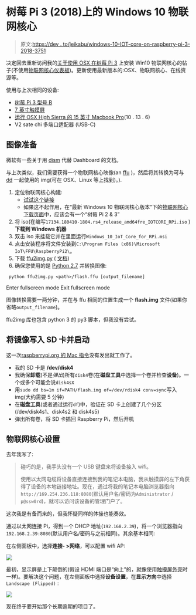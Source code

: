 # 树莓 Pi 3 (2018)上的 Windows 10 物联网核心

> 原文:[https://dev . to/jeikabu/windows-10-IOT-core-on-raspberry-pi-3-2018-3751](https://dev.to/jeikabu/windows-10-iot-core-on-raspberry-pi-3-2018-3751)

决定回去重新访问我的[关于使用 OSX 在树莓 Pi 3](https://rendered-obsolete.github.io/2017/12/24/windows-10-iot-core-on-raspberry-pi-3.html) 上安装 Win10 物联网核心的帖子(不使用[物联网核心仪表板](https://developer.microsoft.com/en-us/windows/iot/Downloads))。更新使用最新版本的:OSX、物联网核心、在线资源等。

使用与上次相同的设备:

*   [树莓 Pi 3 型号 B](https://www.raspberrypi.org/products/raspberry-pi-3-model-b/)
*   [7 英寸触摸屏](https://www.raspberrypi.org/products/raspberry-pi-touch-display/)
*   [运行 OSX High Sierra 的 15 英寸 Macbook Pro](https://support.apple.com/kb/SP756?locale=en_US)(10 . 13 . 6)
*   V2 sate chi 多端口适配器 (USB-C)

## 图像准备

微软有一些关于用 [dism](https://docs.microsoft.com/en-us/windows/iot-core/connect-your-device/dism) 代替 Dashboard 的文档。

与上次类似，我们需要获得一个物联网核心映像(an [ffu](https://docs.microsoft.com/en-us/windows-hardware/manufacture/desktop/deploy-windows-using-full-flash-update--ffu) )，然后将其转换为可与 [dd](https://developer.apple.com/legacy/library/documentation/Darwin/Reference/ManPages/man1/dd.1.html) 一起使用的 img(可在 OSX、Linux 等上找到)。).

1.  定位物联网核心构建:
    *   [试试这个链接](https://go.microsoft.com/fwlink/?LinkId=846058)
    *   如果这不起作用，在“最新 Windows 10 物联网核心版本”下的[物联网核心下载页面](https://developer.microsoft.com/en-us/windows/iot/Downloads)中，应该会有一个“树莓 Pi 2 & 3”
2.  将 iso(在编写`17134.180410-1804.rs4_release_amd64fre_IOTCORE_RPi.iso` ) **下载到 Windows 机器**
3.  双击 iso 来挂载它并在里面运行`Windows_10_IoT_Core_for_RPi.msi`
4.  点击安装程序将文件安装到`C:\Program Files (x86)\Microsoft IoT\FFU\RaspberryPi2\`。
5.  下载 [ffu2img.py](https://github.com/t0x0/random) ( [文档](https://github.com/t0x0/random/wiki/ffu2img))
6.  确保您使用的是 [Python 2.7](https://www.python.org/download/releases/2.7/) 并转换图像:

```
 python ffu2img.py <path>/flash.ffu [output_filename] 
```

Enter fullscreen mode Exit fullscreen mode

图像转换需要一两分钟，并在与 ffu 相同的位置生成一个 **flash.img** 文件(如果你省略`output_filename`)。

ffu2img 库也包含 python 3 的 py3 脚本，但我没有尝试。

## 将镜像写入 SD 卡并启动

这一次[raspberrypi.org 的 Mac 指令](https://www.raspberrypi.org/documentation/installation/installing-images/mac.md)没有发出就工作了。

*   我的 SD 卡是 **/dev/disk4**
*   我确保**卸载**(不是*弹出*)所有`disk4`卷(在**磁盘工具**中选择一个卷并检查**设备**)。一个或多个可能会说`disk4sX`
*   用`sudo dd bs=1m if=PATH/flash.img of=/dev/rdisk4 conv=sync`写入 img(大约需要 5 分钟)
*   在**磁盘工具**(或者通过运行`df`)中，验证在 SD 卡上创建了几个分区(/dev/disk4s1、disk4s2 和 disk4s5)
*   弹出所有卷，将 SD 卡插回 Raspberry Pi，然后开机

## 物联网核心设置

去年我写了:

> 碰巧的是，我手头没有一个 USB 键盘来将设备接入 wifi。
> 
> 使用以太网电缆将设备直接连接到我的笔记本电脑，我从触摸屏的左下角获得了设备的本地链接地址。现在，通过将我的笔记本电脑浏览器指向`http://169.254.236.118:8080`(默认用户名/密码为`Administrator` / `p@ssw0rd`)，就可以访问该设备的管理门户了。

这次我是有备而来的，但我怀疑同样的体操也能奏效。

通过以太网连接 Pi，得到一个 DHCP 地址(`192.168.2.39`)，将一个浏览器指向`192.168.2.39:8080`(默认用户名/密码与之前相同)。其余基本相同:

在左侧面板中，选择**连接- >网络**，可以配置 wifi AP:

[![](../Images/423f0b1959971b0594f326cd16de2a51.png)](https://res.cloudinary.com/practicaldev/image/fetch/s--EPA_vpjk--/c_limit%2Cf_auto%2Cfl_progressive%2Cq_auto%2Cw_880/https://rendered-obsolete.github.io/assets/iot_dashboard_network.png)

最初，显示屏是上下颠倒的(假设 HDMI 端口是“向上”的，就像使用[触摸屏外壳](https://www.amazon.com/Raspberry-Pi-7-Inch-Touch-Screen/dp/B01GQFUWIC)时一样)。要解决这个问题，在左侧面板中选择**设备设置**，在**显示方向**中选择`Landscape (Flipped)` :

[![](../Images/a89ca57e26451d2c2cf76bff9836ca1c.png)](https://res.cloudinary.com/practicaldev/image/fetch/s--pJS0XWWe--/c_limit%2Cf_auto%2Cfl_progressive%2Cq_auto%2Cw_880/https://rendered-obsolete.github.io/assets/iot_dashboard_orientation.png)

现在终于要开始那个长期逾期的项目了。